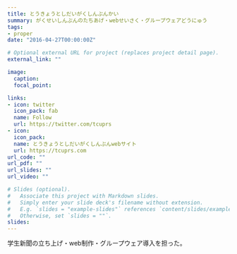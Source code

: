 ```yaml
---
title: とうきょうとしだいがくしんぶんかい
summary: がくせいしんぶんのたちあげ・webせいさく・グループウェアどうにゅう
tags:
- proper
date: "2016-04-27T00:00:00Z"

# Optional external URL for project (replaces project detail page).
external_link: ""

image:
  caption: 
  focal_point: 

links:
- icon: twitter
  icon_pack: fab
  name: Follow
  url: https://twitter.com/tcuprs
- icon: 
  icon_pack: 
  name: とうきょうとしだいがくしんぶんwebサイト
  url: https://tcuprs.com
url_code: ""
url_pdf: ""
url_slides: ""
url_video: ""

# Slides (optional).
#   Associate this project with Markdown slides.
#   Simply enter your slide deck's filename without extension.
#   E.g. `slides = "example-slides"` references `content/slides/example-slides.md`.
#   Otherwise, set `slides = ""`.
slides: 
---
```


学生新聞の立ち上げ・web制作・グループウェア導入を担った。